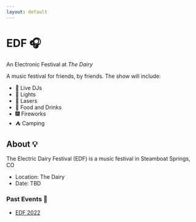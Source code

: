```yaml
---
layout: default
---
```


<!-- See the link below for markdown examples with this template -->
<!-- https://github.com/pages-themes/cayman/blob/master/index.md -->

# EDF 🎧

An Electronic Festival at _The Dairy_

A music festival for friends, by friends. The show will include:

- 🎵 Live DJs
- 🚦 Lights
- 🔦 Lasers
- 🥘 Food and Drinks
- 🎆 Fireworks
- ⛺ Camping

## About 💡

The Electric Dairy Festival (EDF) is a music festival in Steamboat Springs, CO

- Location: The Dairy
- Date: TBD

### Past Events 📆

- [EDF 2022](./2022.html)
